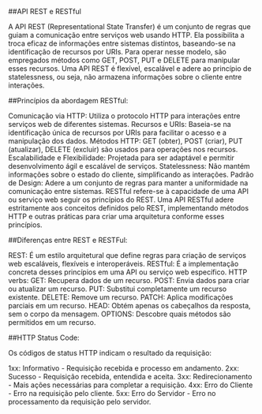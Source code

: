 ##API REST e RESTful

A API REST (Representational State Transfer) é um conjunto de regras que guiam a comunicação entre serviços web usando HTTP. Ela possibilita a troca eficaz de informações entre sistemas distintos, baseando-se na identificação de recursos por URIs. Para operar nesse modelo, são empregados métodos como GET, POST, PUT e DELETE para manipular esses recursos. Uma API REST é flexível, escalável e adere ao princípio de statelessness, ou seja, não armazena informações sobre o cliente entre interações.

##Princípios da abordagem RESTful:

Comunicação via HTTP: Utiliza o protocolo HTTP para interações entre serviços web de diferentes sistemas.
Recursos e URIs: Baseia-se na identificação única de recursos por URIs para facilitar o acesso e a manipulação dos dados.
Métodos HTTP: GET (obter), POST (criar), PUT (atualizar), DELETE (excluir) são usados para operações nos recursos.
Escalabilidade e Flexibilidade: Projetada para ser adaptável e permitir desenvolvimento ágil e escalável de serviços.
Statelessness: Não mantém informações sobre o estado do cliente, simplificando as interações.
Padrão de Design: Adere a um conjunto de regras para manter a uniformidade na comunicação entre sistemas.
RESTful refere-se à capacidade de uma API ou serviço web seguir os princípios do REST. Uma API RESTful adere estritamente aos conceitos definidos pelo REST, implementando métodos HTTP e outras práticas para criar uma arquitetura conforme esses princípios.

##Diferenças entre REST e RESTFul:

REST: É um estilo arquitetural que define regras para criação de serviços web escaláveis, flexíveis e interoperáveis.
RESTful: É a implementação concreta desses princípios em uma API ou serviço web específico.
HTTP verbs:
GET: Recupera dados de um recurso.
POST: Envia dados para criar ou atualizar um recurso.
PUT: Substitui completamente um recurso existente.
DELETE: Remove um recurso.
PATCH: Aplica modificações parciais em um recurso.
HEAD: Obtém apenas os cabeçalhos da resposta, sem o corpo da mensagem.
OPTIONS: Descobre quais métodos são permitidos em um recurso.

##HTTP Status Code:

Os códigos de status HTTP indicam o resultado da requisição:

1xx: Informativo - Requisição recebida e processo em andamento.
2xx: Sucesso - Requisição recebida, entendida e aceita.
3xx: Redirecionamento - Mais ações necessárias para completar a requisição.
4xx: Erro do Cliente - Erro na requisição pelo cliente.
5xx: Erro do Servidor - Erro no processamento da requisição pelo servidor.





